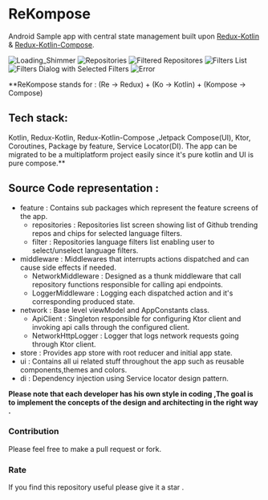 # ReKompose
Android Sample app with central state management built upon [Redux-Kotlin](https://github.com/reduxkotlin/redux-kotlin) & [Redux-Kotlin-Compose](https://github.com/reduxkotlin/redux-kotlin-compose).

![Loading_Shimmer](loading_shimmer.jpg)
![Repositories](repositories.jpg)
![Filtered Repositores](repositories_list_with_filter.jpg)
![Filters List](filter_list.jpg)
![Filters Dialog with Selected Filters](filter_dialog_selected.jpg)
![Error](error_screen.jpg)



**ReKompose stands for : (Re -> Redux) + (Ko -> Kotlin) + (Kompose -> Compose) 

##  Tech stack:

Kotlin, Redux-Kotlin, Redux-Kotlin-Compose ,Jetpack Compose(UI), Ktor, Coroutines, Package by feature, Service Locator(DI).
The app can be migrated to be a multiplatform project easily since it's pure kotlin and UI is pure compose.**

##  Source Code representation :

- feature : Contains sub packages which represent the feature screens of the app.
  - repositories : Repositories list screen showing list of Github trending repos and chips for selected language filters.
  - filter : Repositories language filters list enabling user to select/unselect language filters.
- middleware : Middlewares that interrupts actions dispatched and can cause side effects if needed.
  - NetworkMiddleware : Designed as a thunk middleware that call repository functions responsible for calling api endpoints. 
  - LoggerMiddleware : Logging each dispatched action and it's corresponding produced state.
- network : Base level viewModel and AppConstants class.
  - ApiClient : Singleton responsible for configuring Ktor client and invoking api calls through the configured client.
  - NetworkHttpLogger : Logger that logs network requests going through Ktor client.
- store : Provides app store with root reducer and initial app state.
- ui : Contains all ui related stuff throughout the app such as reusable components,themes and colors.
- di : Dependency injection using Service locator design pattern.

**Please note that each developer has his own style in coding ,The goal is to implement the concepts of the design and architecting in the right way .**

### Contribution

Please feel free to make a pull request or fork.

### Rate

If you find this repository useful please give it a star .
